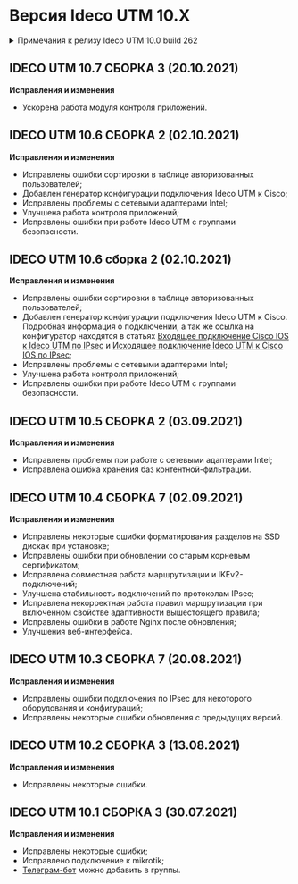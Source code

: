 # Версия Ideco UTM 10.X

<details>

<summary>Примечания к релизу Ideco UTM 10.0 build 262</summary>

**Дата выхода версии**: 16.07.2021.

Техническая поддержка и обратная связь (поможет нам улучшить продукт):

* Обсудить версию в телеграмм-канале с разработчиками: [https://t.me/idecoutm](https://t.me/idecoutm);
* Портал технической поддержки: [https://help.ideco.ru/](https://help.ideco.ru/);
* Электронная почта: help@ideco.ru;
* Telegram: [ideco.bot](https://telegram.im/@ideco_support_bot).


[Скачать Ideco UTM 10](https://my.ideco.ru/). \
Автоматическая регистрация тестовой лицензии: my.ideco.ru (полная функциональность на 40 дней и 10 000 пользователей). 

**Новые возможности версии 10.0**:
* Новая платформа, базирующаяся на ядре Linux 5.11. Обновлены все системные пакеты и драйвера устройств;
* Возможность работы со всеми группами безопасности из домена Active Directory, как с объектами в правилах трафика;
* Мониторинг трафика реального времени в разрезе пользователей и приложений;
* В раздел «Отчеты» добавлены отчеты по авторизациям пользователей (включая VPN-авторизации), включая длительность сессий авторизации;
* VPN-агент под Windows (работающий по протоколу WireGuard);
* Настройки маршрутизации разделены на маршруты для локальных сетей и для внешних подключений. Решена проблема проброса портов на сервер, находящийся за роутером в локальной сети;
* Возвращены настройки Master-зон в DNS;
* В веб-интерфейс добавлена панель мониторинга с общей информацией о системе и лицензии;
* Добавлены новые события для уведомлений в телеграм-бот: обновление сервера, авторизация администраторов в веб-интерфейсе;
* Улучшения веб-интерфейса.
  
**Обновление с релизов Ideco UTM 8.12 и старше.** 

Обновление с релиза Ideco UTM 9.11 возможно через автоматические обновления (тестовый канал, обновление в нем появится 16 июля).

Обновление с релизов 8.х возможно через автоматические обновления с промежуточным обновлением до версии 9.11.

**Обновление с версии Ideco UTM 7.9.9**

Обновление до версии 10.0 невозможно.

Возможна миграция настроек на предварительно установленную версию 9.11 и дальнейшее обновление до версии 10.0 с помощью автоматического обновления.

</details>

## **IDECO UTM 10.7 СБОРКА 3 (20.10.2021)**

**Исправления и изменения**

* Ускорена работа модуля контроля приложений.    
  
##  **IDECO UTM 10.6 СБОРКА 2 (02.10.2021)**

**Исправления и изменения**

* Исправлены ошибки сортировки в таблице авторизованных пользователей;
* Добавлен генератор конфигурации подключения Ideco UTM к Cisco;
* Исправлены проблемы с сетевыми адаптерами Intel;
* Улучшена работа контроля приложений;
* Исправлены ошибки при работе Ideco UTM с группами безопасности. 

## **IDECO UTM 10.6 сборка 2 (02.10.2021)**

**Исправления и изменения**

* Исправлены ошибки сортировки в таблице авторизованных пользователей;
* Добавлен генератор конфигурации подключения Ideco UTM к Cisco. Подробная информация о подключении, а так же ссылка на конфигуратор находятся в статьях [Входящее подключение Cisco IOS к Ideco UTM по IPsec](https://github.com/ideco-team/docsUTM/blob/v12/settings/services/vpn-tunnel-protocols/site-to-site/connect-cisco-to-utm-via-ipsec.md) и [Исходящее подключение Ideco UTM к Cisco IOS по IPsec](https://github.com/ideco-team/docsUTM/blob/v12/settings/services/vpn-tunnel-protocols/site-to-site/connect-utm-to-cisco-via-ipsec.md);
* Исправлены проблемы с сетевыми адаптерами Intel;
* Улучшена работа контроля приложений;
* Исправлены ошибки при работе Ideco UTM с группами безопасности.

## **IDECO UTM 10.5 СБОРКА 2 (03.09.2021)**

**Исправления и изменения**

* Исправлены проблемы при работе с сетевыми адаптерами Intel;
* Исправлена ошибка хранения баз контентной-фильтрации.

## **IDECO UTM 10.4 СБОРКА 7 (02.09.2021)**

**Исправления и изменения**

* Исправлены некоторые ошибки форматирования разделов на SSD дисках при установке;
* Исправлены ошибки при обновлении со старым корневым сертификатом;
* Исправлена совместная работа маршрутизации и IKEv2-подключений;
* Улучшена стабильность подключений по протоколам IPsec;
* Исправлена некорректная работа правил маршрутизации при включенном свойстве адаптивности вышестоящего правила;
* Исправлены ошибки в работе Nginx после обновления;
* Улучшения веб-интерфейса.

## **IDECO UTM 10.3 СБОРКА 7 (20.08.2021)**

**Исправления и изменения**

* Исправлены ошибки подключения по IPsec для некоторого оборудования и конфигураций;
* Исправлены некоторые ошибки обновления с предыдущих версий.

## **IDECO UTM 10.2 СБОРКА 3 (13.08.2021)**

**Исправления и изменения**

* Исправлены некоторые ошибки.

## **IDECO UTM 10.1 СБОРКА 3 (30.07.2021)**

**Исправления и изменения**

* Исправлены некоторые ошибки;
* Исправлено подключение к mikrotik;
* [Телеграм-бот](https://t.me/ideco\_monitor\_bot) можно добавить в группы.
